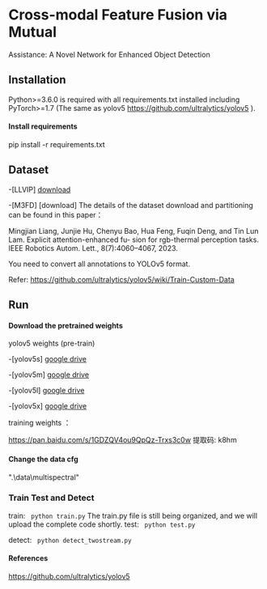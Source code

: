 # Cross-modal Feature Fusion via Mutual
Assistance: A Novel Network for Enhanced
Object Detection

## Installation 
Python>=3.6.0 is required with all requirements.txt installed including PyTorch>=1.7 (The same as yolov5 https://github.com/ultralytics/yolov5 ).


  
#### Install requirements


pip install -r requirements.txt


## Dataset


-[LLVIP]  [download](https://github.com/bupt-ai-cz/LLVIP)

-[M3FD]  [download]
The details of the dataset download and partitioning can be found in this paper：

Mingjian Liang, Junjie Hu, Chenyu Bao, Hua Feng, Fuqin
Deng, and Tin Lun Lam. Explicit attention-enhanced fu-
sion for rgb-thermal perception tasks. IEEE Robotics Autom.
Lett., 8(7):4060–4067, 2023. 


You need to convert all annotations to YOLOv5 format.

Refer: https://github.com/ultralytics/yolov5/wiki/Train-Custom-Data

## Run
#### Download the pretrained weights
yolov5 weights (pre-train) 

-[yolov5s] [google drive](https://drive.google.com/file/d/1UGAsaOvV7jVrk0RvFVYL6Vq0K7NQLD8H/view?usp=sharing)

-[yolov5m] [google drive](https://drive.google.com/file/d/1qB7L2vtlGppGjHp5xpXCKw14YHhbV4s1/view?usp=sharing)

-[yolov5l] [google drive](https://drive.google.com/file/d/12OFGLF73CqTgOCMJAycZ8lB4eW19D0nb/view?usp=sharing)

-[yolov5x] [google drive](https://drive.google.com/file/d/1e9xiQImx84KFQ_a7XXpn608I3rhRmKEn/view?usp=sharing)

training  weights ：


https://pan.baidu.com/s/1GDZQV4ou9QpQz-Trxs3c0w 提取码: k8hm


#### Change the data cfg
".\data\multispectral"





### Train Test and Detect
train: ``` python train.py```
The train.py file is still being organized, and we will upload the complete code shortly.
test: ``` python test.py```

detect: ``` python detect_twostream.py```


#### References

https://github.com/ultralytics/yolov5

  
